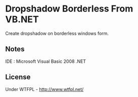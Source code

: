 # Dropshadow Borderless From VB.NET
Create dropshadow on borderless windows form.
## Notes
IDE : Microsoft Visual Basic 2008 .NET
## License
Under WTFPL - http://www.wtfpl.net/